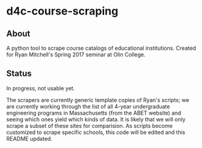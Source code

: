 # d4c-course-scraping

## About
A python tool to scrape course catalogs of educational institutions. Created for Ryan Mitchell's Spring 2017 seminar at Olin College.

## Status
In progress, not usable yet.

The scrapers are currently generic template copies of Ryan's scripts; we are currently working through the list of all 4-year undergraduate engineering programs in Massachusetts (from the ABET website) and seeing which ones yield which kinds of data. It is likely that we will only scrape a subset of these sites for comparision. As scripts become customized to scrape specific schools, this code will be edited and this README updated.
